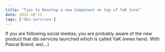 ```yaml
---
title: "Tips to Develop a new Component on top of YaK Core"
date: 2022-10-11
tags: ['dbi-services']
---
```

If you are following social medias, you are probably aware of the new product that dbi services launched which is called YaK (news here). With Pascal Brand, we(…)